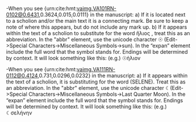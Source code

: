 

-When you see {urn:cite:hmt:vaimg.VA101RN-0102@0.6431,0.3624,0.015,0.0111} in the manuscript:
a) If it is located next to  a scholion and/or the main text it is a connecting mark. Be sure to keep a note of where this appears, but do not include any mark up.
b) If it appears within the text of a scholion to substitute for the word ἥλιος , treat this as an abbreviation. In the "abbr" element, use the unicode character ☉ (Edit->Special Characters->Miscellaneous Symbols->sun). In the “expan” element include the full word that the symbol stands for. Endings will be determined by context. It will look something like this:
(e.g.) <choice><abbr>☉</abbr><expan>ἡλιον</expan></choice>


-When you see {urn:cite:hmt:vaimg.VA111RN-0112@0.4124,0.731,0.0296,0.0232} in the manuscript:
a) If it appears within the text of a scholion, it is substituting for the word (SELENE). Treat this as an abbreviation. In the "abbr" element, use the unicode character ☾(Edit->Special Characters->Miscellaneous Symbols->Last Quarter Moon).  In the “expan” element include the full word that the symbol stands for. Endings will be determined by context. It will look something like this:
(e.g.) <choice> <abbr>☾</abbr><expan>σελήνην</expan></choice>


